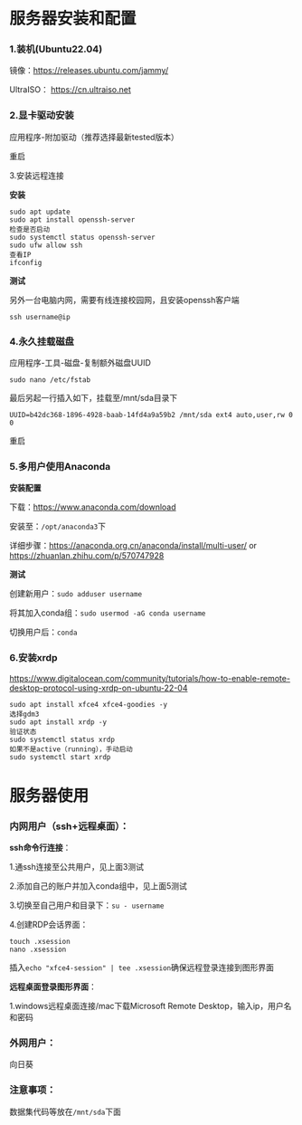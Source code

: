 # 服务器安装和配置

### 1.装机(Ubuntu22.04)

镜像：https://releases.ubuntu.com/jammy/

UltraISO： https://cn.ultraiso.net

### 2.显卡驱动安装

应用程序-附加驱动（推荐选择最新tested版本）

重启

3.安装远程连接

**安装**

~~~shell
sudo apt update
sudo apt install openssh-server
检查是否启动
sudo systemctl status openssh-server
sudo ufw allow ssh
查看IP
ifconfig
~~~

**测试**

另外一台电脑内网，需要有线连接校园网，且安装openssh客户端

~~~shell
ssh username@ip
~~~

### 4.永久挂载磁盘

应用程序-工具-磁盘-复制额外磁盘UUID

~~~shell
sudo nano /etc/fstab
~~~

最后另起一行插入如下，挂载至/mnt/sda目录下

~~~shell
UUID=b42dc368-1896-4928-baab-14fd4a9a59b2 /mnt/sda ext4 auto,user,rw 0 0
~~~

重启

### 5.多用户使用Anaconda

**安装配置**

下载：https://www.anaconda.com/download

安装至：`/opt/anaconda3`下

详细步骤：https://anaconda.org.cn/anaconda/install/multi-user/ or https://zhuanlan.zhihu.com/p/570747928

**测试**

创建新用户：`sudo adduser username`

将其加入conda组：`sudo usermod -aG conda username`

切换用户后：`conda`

### 6.安装xrdp

https://www.digitalocean.com/community/tutorials/how-to-enable-remote-desktop-protocol-using-xrdp-on-ubuntu-22-04

~~~
sudo apt install xfce4 xfce4-goodies -y
选择gdm3
sudo apt install xrdp -y
验证状态
sudo systemctl status xrdp
如果不是active（running），手动启动
sudo systemctl start xrdp
~~~

# 服务器使用

### 内网用户（ssh+远程桌面）：

**ssh命令行连接**：

1.通ssh连接至公共用户，见上面3测试

2.添加自己的账户并加入conda组中，见上面5测试

3.切换至自己用户和目录下：`su - username `

4.创建RDP会话界面：

~~~
touch .xsession
nano .xsession
~~~

插入`echo "xfce4-session" | tee .xsession`确保远程登录连接到图形界面

**远程桌面登录图形界面**：

1.windows远程桌面连接/mac下载Microsoft Remote Desktop，输入ip，用户名和密码

### 外网用户：

向日葵

### 注意事项：

数据集代码等放在`/mnt/sda`下面
